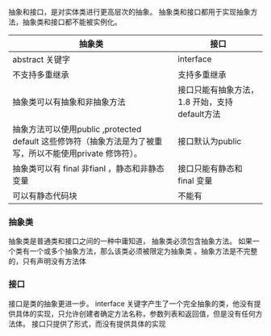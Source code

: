 抽象和接口，是对实体类进行更高层次的抽象。 抽象类和接口都用于实现抽象方法，抽象类和接口都不能被实例化。


抽象类 | 接口
---|---
abstract 关键字 | interface 
不支持多重继承 | 支持多重继承
抽象类可以有抽象和非抽象方法|  接口只能有抽象方法， 1.8 开始，支持default方法
抽象方法可以使用public ,protected default 这些修饰符（抽象方法是为了被重写，所以不能使用private 修饰符）。 |  接口默认为public   
抽象类可以有 final 非fianl  ，静态和非静态变量 |  接口只能有静态和final 变量
可以有静态代码块 | 不能有


### 抽象类

抽象类是普通类和接口之间的一种中庸知道， 抽象类必须包含抽象方法。 如果一个类有一个或多个抽象方法，那么该类必须被限定为抽象类 。抽象方法是不完整的，只有声明没有方法体

### 接口

接口是类的抽象更进一步。 interface 关键字产生了一个完全抽象的类，他没有提供具体的实现，只允许创建者确定方法名称，参数列表和返回值，但是没有任何方法体。 接口只提供了形式，而没有提供具体的实现
